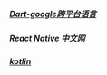 ##### [Dart-google跨平台语言](https://www.dartlang.org/)
##### [React Native 中文网](https://reactnative.cn/)
##### [kotlin](http://www.kotlindoc.cn/)
